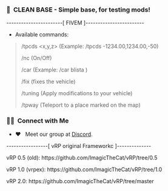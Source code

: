 
<h3> 📁 &nbsp;CLEAN BASE - Simple base, for testing mods! </h3>

-----------------------[ FIVEM ]------------------------

+ Available commands:

> /tpcds <x,y,z> (Example: /tpcds -1234.00,1234.00,-50)
>
> /nc (On/Off)
>
> /car <model> (Example: /car blista )
>
> /fix (fixes the vehicle)
>
> /tuning (Apply modifications to your vehicle)
>
> /tpway (Teleport to a place marked on the map)
  
<h3> 🤝🏻 &nbsp;Connect with Me </h3>

- ❤️ &nbsp; Meet our group at <a href="https://discord.gg/2JdWdKDNFM">Discord</a>.
  
-----------------[ vRP original Frameworkc ]--------------


<p>vRP 0.5 (old): https://github.com/ImagicTheCat/vRP/tree/0.5</p>
<p>vRP 1.0 (vrpex): https://github.com/ImagicTheCat/vRP/tree/1.0</p>
<p>vRP 2.0: https://github.com/ImagicTheCat/vRP/tree/master</p>
